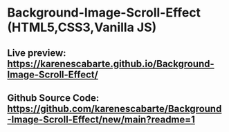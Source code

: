 # Background-Image-Scroll-Effect (HTML5,CSS3,Vanilla JS)
## Live preview: https://karenescabarte.github.io/Background-Image-Scroll-Effect/
## Github Source Code: https://github.com/karenescabarte/Background-Image-Scroll-Effect/new/main?readme=1
